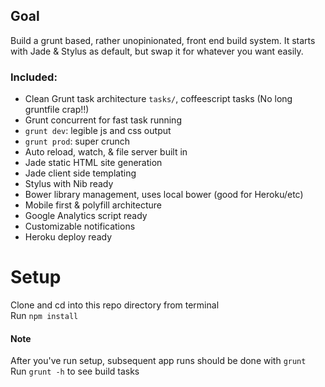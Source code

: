 ## Goal
Build a grunt based, rather unopinionated, front end build system. It starts with Jade & Stylus as default, but swap it for whatever you want easily.

### Included:
- Clean Grunt task architecture `tasks/`, coffeescript tasks (No long gruntfile crap!!)
- Grunt concurrent for fast task running
- `grunt dev`: legible js and css output
- `grunt prod`: super crunch
- Auto reload, watch, & file server built in
- Jade static HTML site generation
- Jade client side templating
- Stylus with Nib ready
- Bower library management, uses local bower (good for Heroku/etc)
- Mobile first & polyfill architecture
- Google Analytics script ready
- Customizable notifications
- Heroku deploy ready

Setup
=======
Clone and cd into this repo directory from terminal  
Run `npm install`  


#### Note
After you've run setup, subsequent app runs should be done with `grunt`  
Run `grunt -h` to see build tasks

